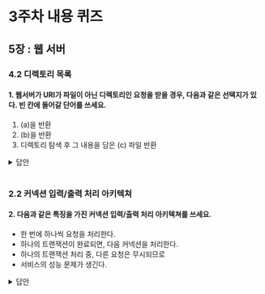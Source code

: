 # 3주차 내용 퀴즈

## 5장 : 웹 서버

### 4.2 디렉토리 목록

#### 1. 웹서버가 URI가 파일이 아닌 디렉토리인 요청을 받을 경우, 다음과 같은 선택지가 있다. 빈 칸에 들어갈 단어를 쓰세요.

1. (a)을 반환
2. (b)을 반환
3. 디렉토리 탐색 후 그 내용을 담은 (c) 파일 반환

<details>
<summary>답안</summary>
<div markdown="1">

(a): 에러

(b): 색인 파일(index.html)

(c): HTML

</div>
</details>

<br>

### 2.2 커넥션 입력/출력 처리 아키텍쳐

#### 2. 다음과 같은 특징을 가진 커넥션 입력/출력 처리 아키텍쳐를 쓰세요.

- 한 번에 하나씩 요청을 처리한다.
- 하나의 트랜잭션이 완료되면, 다음 커넥션을 처리한다.
- 하나의 트랜잭션 처리 중, 다른 요청은 무시되므로
- 서비스의 성능 문제가 생긴다.

<details>
<summary>답안</summary>
<div markdown="1">

싱글 스레드 웹 서버

</div>
</details>

 <br>
